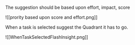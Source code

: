 

The suggestion should be based upon effort, impact, score

![[prority based upon score and effort.png]]

When a task is selected suggest the Quadrant it has to go.

![[WhenTaskSelectedFlashInsight.png]]
